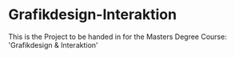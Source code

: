 # Grafikdesign-Interaktion
This is the Project to be handed in for the Masters Degree Course: 'Grafikdesign &amp; Interaktion'
